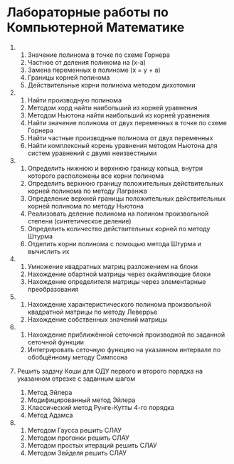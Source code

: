 # Лабораторные работы по Компьютерной Математике

1. 
    1. Значение полинома в точке по схеме Горнера
    2. Частное от деления полинома на (x-a)
    3. Замена переменных в полиноме (x = y + a)
    4. Границы корней полинома
    5. Действительные корни полинома методом дихотомии

2. 
    1. Найти производную полинома
    2. Методом хорд найти наибольший из корней уравнения
    3. Методом Ньютона найти наибольший из корней уравнения
    4. Найти значение полинома от двух переменных в точке по схеме Горнера
    5. Найти частные производные полинома от двух переменных
    6. Найти комплексный корень уравнения методом Ньютона для систем уравнений с двумя неизвестными

3. 
    1. Определить нижнюю и верхнюю границу кольца, внутри которого расположены все корни полинома
    2. Определить верхнюю границу положительных действительных корней полинома по методу Лагранжа
    3. Определение верхней границы положительных действительных корней полинома по методу Ньютона
    4. Реализовать деление полинома на полином произвольной степени (синтетическое деление)
    5. Определить количество действительных корней по методу Штурма
    6. Отделить корни полинома с помощью метода Штурма и вычислить их

4. 
    1. Умножение квадратных матриц разложением на блоки
    2. Нахождение обартной матрицы через окаймляющие блоки
    3. Нахождение определителя матрицы через элементарные преобразования

5. 
    1. Нахождение характеристического полинома произвольной квадратной матрицы по методу Леверрье
    2. Нахождение собственных значений матрицы

6. 
    1. Нахождение приближённой сеточной производной по заданной сеточной функции
    2. Интегрировать сеточную функцию на указанном интервале по обобщённому методу Симпсона

7. Решить задачу Коши для ОДУ первого и второго порядка на указанном отрезке с заданным шагом
    1. Метод Эйлера
    2. Модифицированный метод Эйлера
    3. Классический метод Рунге-Кутты 4-го порядка
    4. Метод Адамса

8. 
    1. Методом Гаусса решить СЛАУ
    2. Методом прогонки решить СЛАУ
    3. Методом простых итераций решить СЛАУ
    4. Методом Зейделя решить СЛАУ
